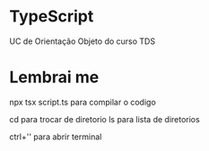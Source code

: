 # TypeScript
 UC de Orientação Objeto do curso TDS

# Lembrai me
 npx tsx script.ts  para compilar o codigo

 cd para trocar de diretorio 
 ls para lista de diretorios 

 ctrl+'' para abrir terminal
 